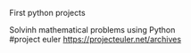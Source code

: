 First python projects

Solvinh mathematical problems using Python <br>
#project euler https://projecteuler.net/archives
